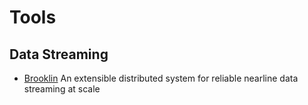 # Tools

Data Streaming
--------------
* [Brooklin](https://github.com/linkedin/Brooklin/) An extensible distributed system for reliable nearline data streaming at scale
